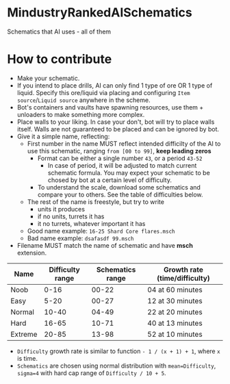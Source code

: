 # MindustryRankedAISchematics
Schematics that AI uses - all of them

# How to contribute
- Make your schematic.
- If you intend to place drills, AI can only find 1 type of ore OR 1 type of liquid. Specify this ore/liquid via placing and configuring `Item source`/`Liquid source` anywhere in the scheme.
- Bot's containers and vaults have spawning resources, use them + unloaders to make something more complex.
- Place walls to your liking. In case your don't, bot will try to place walls itself. Walls are not guaranteed to be placed and can be ignored by bot.
- Give it a simple name, reflecting:
  - First number in the name MUST reflect intended difficilty of the AI to use this schematic, ranging `from [00 to 99]`, **keep leading zeros**
    - Format can be either a single number `43`, or a period `43-52`
      - In case of period, it will be adjusted to match current schematic formula. You may expect your schematic to be chosed by bot at a certain level of difficulty.
    - To understand the scale, download some schematics and compare your to others. See the table of difficulties below.
  - The rest of the name is freestyle, but try to write
    - units it produces
    - if no units, turrets it has
    - it no turrets, whatever important it has
  - Good name example: `16-25 Shard Core flares.msch`
  - Bad name example: `dsafasdf 99.msch`
- Filename MUST match the name of schematic and have **msch** extension.

Name | Difficulty range | Schematics range | Growth rate (time/difficulty)
---- | ---------------- | ---------------- | -----------------------------
Noob | 0-16 | 00-22 | 04 at 60 minutes
Easy | 5-20 | 00-27 | 12 at 30 minutes
Normal | 10-40 | 04-49 | 22 at 20 minutes
Hard | 16-65 | 10-71 | 40 at 13 minutes
Extreme | 20-85 | 13-98 | 52 at 10 minutes

* `Difficulty` growth rate is similar to function `- 1 / (x + 1) + 1`, where `x` is time.
* `Schematics` are chosen using normal distribution with `mean=Difficulty`, `sigma=4` with hard cap range of `Difficulty / 10 + 5`.
